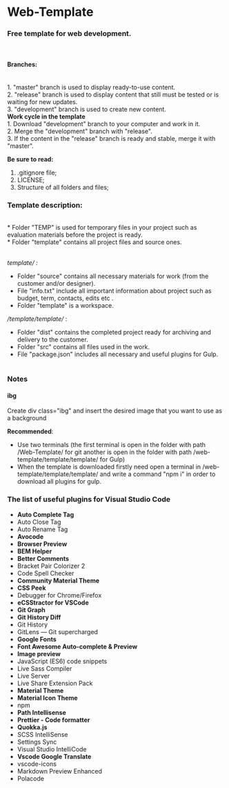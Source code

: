<h1>Web-Template</h1>
<h3>Free template for web development.</h3></br>
<h4>Branches:</h4></br>
1. "master" branch is used to display ready-to-use content.</br>
2. "release" branch is used to display content that still must be tested or is waiting for new updates.</br>
3. "development" branch is used to create new content.</br>
<b>Work cycle in the template</b></br>
1. Download "development" branch to your computer and work in it.</br>
2. Merge the "development" branch with "release".</br>
3. If the content in the "release" branch is ready and stable, merge it with "master".</br>

<b>Be sure to read:</b></br>

1. .gitignore file;</br>
2. LICENSE;</br>
3. Structure of all folders and files;</br>

<h3>Template description:</h3></br>
* Folder "TEMP" is used for temporary files in your project such as evaluation materials before the project is ready.</br>
* Folder "template" contains all project files and source ones.</br></br>

<i>template/ :</i></br>

- Folder "source" contains all necessary materials for work (from the customer and/or designer).</br>
- File "info.txt" include all important information about project such as budget, term, contacts, edits etc .</br>
- Folder "template" is a workspace.</br>

<i>/template/template/</i> : </br>

- Folder "dist" contains the completed project ready for archiving and delivery to the customer.</br>
- Folder "src" contains all files used in the work.</br>
- File "package.json" includes all necessary and useful plugins for Gulp.</br>

# <h3>Notes</h3>

<h4>ibg</h4>
<p>Create div class="ibg" and insert the desired image that you want to use as a background</p>

<b>Recommended</b>:</br>

- Use two terminals (the first terminal is open in the folder with path /Web-Template/ for git another is open in the folder with path /web-template/template/template/ for Gulp)</br>
- When the template is downloaded firstly need open a terminal in /web-template/template/template/ and write a command "npm i" in order to download all plugins for gulp.</br>

<p>
    <h3>The list of useful plugins for Visual Studio Code</h3>
    <ul>
        <li><b>Auto Complete Tag</b></li>
        <li>Auto Close Tag</li>
        <li>Auto Rename Tag</li>
        <li><b>Avocode</b></li>
        <li><b>Browser Preview</b></li>
        <li><b>BEM Helper</b></li>
        <li><b>Better Comments</b></li>
        <li>Bracket Pair Colorizer 2</li>
        <li>Code Spell Checker</li>
        <li><b>Community Material Theme</b></li>
        <li><b>CSS Peek</b></li>
        <li>Debugger for Chrome/Firefox</li>
        <li><b>eCSStractor for VSCode</b></li>
        <li><b>Git Graph</b></li>
        <li><b>Git History Diff</b></li>
        <li>Git History</li>
        <li>GitLens — Git supercharged</li>
        <li><b>Google Fonts</b></li>
        <li><b>Font Awesome Auto-complete & Preview</b></li>
        <li><b>Image preview</b></li>
        <li>JavaScript (ES6) code snippets</li>
        <li>Live Sass Compiler</li>
        <li>Live Server</li>
        <li>Live Share Extension Pack</li>
        <li><b>Material Theme</b></li>
        <li><b>Material Icon Theme</b></li>
        <li>npm</li>
        <li><b>Path Intellisense</b></li>
        <li><b>Prettier - Code formatter</b></li>
        <li><b>Quokka.js</b></li>
        <li>SCSS IntelliSense</li>
        <li>Settings Sync</li>
        <li>Visual Studio IntelliCode</li>
        <li><b>Vscode Google Translate</b></li>
        <li>vscode-icons</li>
        <li>Markdown Preview Enhanced</li>
        <li>Polacode</li>
    </ul>
</p>
